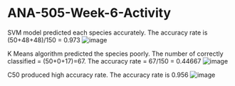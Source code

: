 # ANA-505-Week-6-Activity
SVM model predicted each species accurately. The accuracy rate is (50+48+48)/150 = 0.973
![image](https://user-images.githubusercontent.com/97697543/164999357-6cfa553d-a737-4727-adbc-1a54cd5c5cb7.png)

K Means algorithm predicted the species poorly. The number of correctly classified = (50+0+17)=67. The accuracy rate = 67/150 = 0.44667
![image](https://user-images.githubusercontent.com/97697543/164999752-405221ba-55ac-48b2-a045-5d55b3683c2c.png)

C50 produced high accuracy rate. The accuracy rate is 0.956
![image](https://user-images.githubusercontent.com/97697543/165000194-3f8e5257-935e-4db8-90f6-fa7394070652.png)
